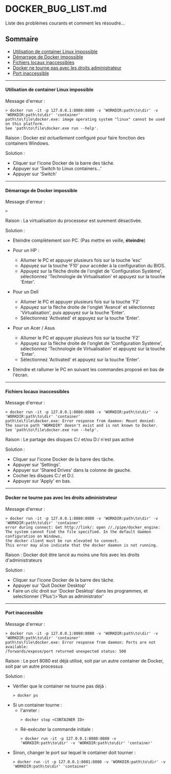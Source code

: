 # DOCKER_BUG_LIST.md
Liste des problèmes courants et comment les résoudre...

## Sommaire
- [Utilisation de container Linux impossible](#utilisation-de-container-linux-impossible)
- [Démarrage de Docker impossible](#démarrage-de-docker-impossible)
- [Fichiers locaux inaccessibles](#fichiers-locaux-inaccessibles)
- [Docker ne tourne pas avec les droits administrateur](#docker-ne-tourne-pas-avec-les-droits-administrateur)
- [Port inaccessible](#port-inaccessible)
---
#### Utilisation de container Linux impossible
Message d'erreur :
```console
> docker run -it -p 127.0.0.1:8080:8080 -v 'WORKDIR:path\to\dir' -v 'WORKDIR:path\to\dir' 'container'
path\to\file\docker.exe: image operating system "linux" cannot be used on this platform.
See 'path\to\file\docker.exe run --help'.
```
Raison : Docker est *actuellement* configuré pour faire fonction des containers Windows.

Solution :
- Cliquer sur l'icone Docker de la barre des tâche.
- Appuyer sur 'Switch to Linux containers...'
- Appuyer sur 'Switch'

---
#### Démarrage de Docker impossible
Message d'erreur :
```console
>
```
Raison : La virtualisation du processeur est surement désactivée.

Solution :
- Eteindre complètement son PC. (Pas mettre en veille, **éteindre**)

- Pour un HP : 
  - Allumer le PC et appuyer plusieurs fois sur la touche 'esc'
  - Appuyez sur la touche 'F10' pour accéder à la configuration du BIOS. 
  - Appuyez sur la flèche droite de l'onglet de 'Configuration Système', sélectionnez 'Technologie de Virtualisation' et appuyez sur la touche 'Enter'. 
  
- Pour un Dell
  - Allumer le PC et appuyer plusieurs fois sur la touche 'F2'
  - Appuyez sur la flèche droite de l'onglet 'Avancé' et sélectionnez 'Virtualisation', puis appuyez sur la touche 'Enter'.
  - Sélectionnez 'Activated' et appuyez sur la touche 'Enter'.

- Pour un Acer / Asus
  - Allumer le PC et appuyer plusieurs fois sur la touche 'F2'
  - Appuyez sur la flèche droite de l'onglet de 'Configuration Système', sélectionnez 'Technologie de Virtualisation' et appuyez sur la touche 'Enter'.
  - Sélectionnez 'Activated' et appuyez sur la touche 'Enter'.
  
- Eteindre et rallumer le PC en suivant les commandes proposé en bas de l'écran.


---
#### Fichiers locaux inaccessibles
Message d'erreur :
```console
> docker run -it -p 127.0.0.1:8080:8080 -v 'WORKDIR:path\to\dir' -v 'WORKDIR:path\to\dir' 'container'
path\to\file\docker.exe: Error response from daemon: Mount denied:
The source path "WORKDIR" doesn't exist and is not known to Docker.
See 'path\to\file\docker.exe run --help'.
```
Raison : Le partage des disques C:/ et/ou D:/ n'est pas activé

Solution :
- Cliquer sur l'icone Docker de la barre des tâche.
- Appuyer sur 'Settings'.
- Appuyer sur 'Shared Drives' dans la colonne de gauche.
- Cocher les disques C:/ et D:/.
- Appuyer sur 'Apply' en bas.

---
#### Docker ne tourne pas avec les droits administrateur
Message d'erreur :
```console
> docker run -it -p 127.0.0.1:8080:8080 -v 'WORKDIR:path\to\dir' -v 'WORKDIR:path\to\dir' 'container'
error during connect: Get http://link/: open //./pipe/docker_engine:
The system cannot find the file specified. In the default daemon configuration on Windows, 
the docker client must be run elevated to connect. 
This error may also indicate that the docker daemon is not running.
```
Raison : Docker doit être lancé au moins une fois avec les droits d'administrateurs

Solution :
- Cliquer sur l'icone Docker de la barre des tâche.
- Appuyer sur 'Quit Docker Desktop'
- Faire un clic droit sur 'Docker Desktop' dans les programmes, et selectionner ('Plus')>'Run as administrator'

---
#### Port inaccessible
Message d'erreur :
```console
> docker run -it -p 127.0.0.1:8080:8080 -v 'WORKDIR:path\to\dir' -v 'WORKDIR:path\to\dir' 'container'
path\to\file\docker.exe: Error response from daemon: Ports are not available: 
/forwards/expose/port returned unexpected status: 500
```
Raison : Le port 8080 est déjà utilisé, soit par un autre container de Docker, soit par un autre processus

Solution :
- Vérifier que le container ne tourne pas déjà :
  ```console
  > docker ps
  ```
- Si un container tourne :
  - l'arreter :
    ```console
    > docker stop <CONTAINER ID>
    ```
  - Ré-exécuter la commande initiale :
    ```console
    > docker run -it -p 127.0.0.1:8080:8080 -v 'WORKDIR:path\to\dir' -v 'WORKDIR:path\to\dir' 'container'
    ```
- Sinon, changer le port sur lequel le container doit tourner :
  ```console
  > docker run -it -p 127.0.0.1:8081:8080 -v 'WORKDIR:path\to\dir' -v 'WORKDIR:path\to\dir' 'container'
  ```
